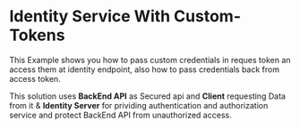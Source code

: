 # Identity Service With Custom-Tokens

This Example shows you how to pass custom credentials in reques token an access them at identity endpoint,
also how to pass credentials back from access token.

This solution uses **BackEnd API** as Secured api and **Client** requesting Data from it & **Identity Server** for prividing authentication and authorization service and protect BackEnd API from unauthorized access.
